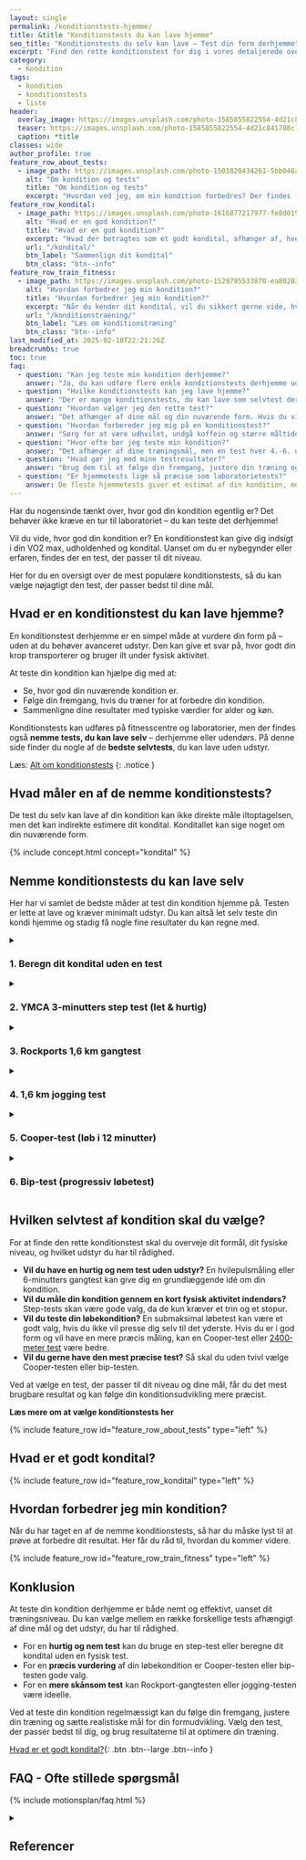 ```yaml
---
layout: single
permalink: /konditionstests-hjemme/
title: &title "Konditionstests du kan lave hjemme"
seo_title: "Konditionstests du selv kan lave – Test din form derhjemme"
excerpt: "Find den rette konditionstest for dig i vores detaljerede oversigt. Mål kondition, VO2 max og kondital for at forbedre din form."
category:
  - Kondition
tags:
  - kondition
  - konditionstests
  - liste
header:
  overlay_image: https://images.unsplash.com/photo-1585855822554-4d21c841708c?ixlib=rb-4.0.3&ixid=M3wxMjA3fDB8MHxwaG90by1wYWdlfHx8fGVufDB8fHx8fA%3D%3D&auto=format&fit=crop&h=630&w=1200&q=60
  teaser: https://images.unsplash.com/photo-1585855822554-4d21c841708c?ixlib=rb-4.0.3&ixid=M3wxMjA3fDB8MHxwaG90by1wYWdlfHx8fGVufDB8fHx8fA%3D%3D&auto=format&fit=crop&h=300&w=400&q=10
  caption: *title
classes: wide
author_profile: true
feature_row_about_tests:
  - image_path: https://images.unsplash.com/photo-1501820434261-5bb046afcf6b?ixlib=rb-1.2.1&ixid=eyJhcHBfaWQiOjEyMDd9&auto=format&fit=crop&h=300&w=400&q=10
    alt: "Om kondition og tests"
    title: "Om kondition og tests"
    excerpt: "Hvordan ved jeg, om min kondition forbedres? Der findes flere metoder til at beregne dit kondital og din iltoptagelse ved hjælp af vores beregnere. Se tabellen for at vælge den test, der passer bedst til dig."
feature_row_kondital:
  - image_path: https://images.unsplash.com/photo-1616877217977-fe8d019afd76?crop=entropy&cs=tinysrgb&fm=jpg&ixlib=rb-1.2.1&raw_url=true&ixid=MnwxMjA3fDB8MHxwaG90by1wYWdlfHx8fGVufDB8fHx8&auto=format&fit=crop&w=400&h=300&q=10
    alt: "Hvad er en god kondition?"
    title: "Hvad er en god kondition?"
    excerpt: "Hvad der betragtes som et godt kondital, afhænger af, hvem du sammenligner dig med. Her finder du tabeller, der viser standarder for almindelige personer i Skandinavien."
    url: "/kondital/"
    btn_label: "Sammenlign dit kondital"
    btn_class: "btn--info"
feature_row_train_fitness:
  - image_path: https://images.unsplash.com/photo-1529795533870-ea8020391255?ixlib=rb-4.0.3&ixid=MnwxMjA3fDB8MHxwaG90by1wYWdlfHx8fGVufDB8fHx8&auto=format&fit=crop&h=300&w=400&q=10
    alt: "Hvordan forbedrer jeg min kondition?"
    title: "Hvordan forbedrer jeg min kondition?"
    excerpt: "Når du kender dit kondital, vil du sikkert gerne vide, hvordan du kan forbedre det. Heldigvis har vi samlet en masse viden om, hvordan du kan træne din kondition."
    url: "/konditionstraening/"
    btn_label: "Læs om konditionstræning"
    btn_class: "btn--info"
last_modified_at: 2025-02-18T22:21:26Z
breadcrumbs: true
toc: true
faq:
  - question: "Kan jeg teste min kondition derhjemme?"
    answer: "Ja, du kan udføre flere enkle konditionstests derhjemme uden behov for avanceret udstyr. Eksempler inkluderer step-tests, submaksimale løbetests og simple pulsbaserede tests."
  - question: "Hvilke konditionstests kan jeg lave hjemme?"
    answer: "Der er mange konditionstests, du kan lave som selvtest derhjemme. Du kan se nogle forslag på denne side."
  - question: "Hvordan vælger jeg den rette test?"
    answer: "Det afhænger af dine mål og din nuværende form. Hvis du vil have en simpel test uden løb, er en step-test et godt valg. Hvis du vil vurdere din løbeform, kan en submaksimal løbetest eller en 6-minutters gangtest være bedre."
  - question: "Hvordan forbereder jeg mig på en konditionstest?"
    answer: "Sørg for at være udhvilet, undgå koffein og større måltider lige inden testen, og udfør en kort opvarmning."
  - question: "Hvor ofte bør jeg teste min kondition?"
    answer: "Det afhænger af dine træningsmål, men en test hver 4.-6. uge giver et godt billede af din udvikling."
  - question: "Hvad gør jeg med mine testresultater?"
    answer: "Brug dem til at følge din fremgang, justere din træning og sætte nye mål. Du kan sammenligne resultaterne over tid for at se forbedringer."
  - question: "Er hjemmetests lige så præcise som laboratorietests?"
    answer: De fleste hjemmetests giver et estimat af din kondition, men laboratorietests med iltoptagelsesmåling er mere præcise. Dog er hjemmetests et fremragende alternativ til at følge din udvikling over tid.
---
```


Har du nogensinde tænkt over, hvor god din kondition egentlig er? Det behøver ikke kræve en tur til laboratoriet – du kan teste det derhjemme!

Vil du vide, hvor god din kondition er? En konditionstest kan give dig indsigt i din VO2 max, udholdenhed og kondital. Uanset om du er nybegynder eller erfaren, findes der en test, der passer til dit niveau.

Her for du en oversigt over de mest populære konditionstests, så du kan vælge nøjagtigt den test, der passer bedst til dine mål.

## Hvad er en konditionstest du kan lave hjemme?

En konditionstest derhjemme er en simpel måde at vurdere din form på – uden at du behøver avanceret udstyr. Den kan give et svar på, hvor godt din krop transporterer og bruger ilt under fysisk aktivitet.

At teste din kondition kan hjælpe dig med at:

- Se, hvor god din nuværende kondition er.
- Følge din fremgang, hvis du træner for at forbedre din kondition.
- Sammenligne dine resultater med typiske værdier for alder og køn.

Konditionstests kan udføres på fitnesscentre og laboratorier, men der findes også **nemme tests, du kan lave selv** – derhjemme eller udendørs. På denne side finder du nogle af de **bedste selvtests**, du kan lave uden udstyr.

Læs: [Alt om konditionstests](/kondition/tests/)
{: .notice }

## Hvad måler en af de nemme konditionstests?

De test du selv kan lave af din kondition kan ikke direkte måle iltoptagelsen, men det kan indirekte estimere dit kondital. Konditallet kan sige noget om din nuværende form.

{% include concept.html concept="kondital" %}

## Nemme konditionstests du kan lave selv

Her har vi samlet de bedste måder at test din kondition hjemme på. Testen er lette at lave og kræver minimalt udstyr. Du kan altså let selv teste din kondi hjemme og stadig få nogle fine resultater du kan regne med.

<details markdown="1" class="faq">
  <summary><h3 id="beregn-kondital">1. Beregn dit kondital uden en test</h3></summary>
  
  Hvis du ikke ønsker at tage en fysisk test, kan du stadig estimere dit kondital ved hjælp af forskellige formler.  
  
  Disse beregninger er baseret på faktorer som alder, vægt, hvilepuls eller træningsniveau.
  
  👉 [Beregn dit kondital uden en test](/beregn-kondital/)
</details>

<details markdown="1" class="faq">
  <summary><h3 id="ymca-step-test">2. YMCA 3-minutters step test (let & hurtig)</h3></summary>
  
  En nem test, hvor du træder op og ned på en 30 cm høj bænk i et fast tempo i 3 minutter.  
  
  Efter testen måles din puls for at estimere din kondition. Velegnet til alle, uanset træningsniveau.

  Der findes naturligvis [forskellige variationer af steptests](/kondital-fra-steptest/), men det her er nok den letteste test at sætte op.
  
  👉 [Læs mere om YMCA step-testen](/ymca-3-minutters-steptest/)
</details>

<details markdown="1" class="faq">
  <summary><h3 id="rockport-gangtest">3. Rockports 1,6 km gangtest</h3></summary>
  
  En enkel test, hvor du går 1,6 km så hurtigt som muligt. Derefter registrerer du din puls.  
  
  Testen er særligt god for begyndere eller personer, der ikke kan løbe.

  Det er lettest at lave testen med en pulsmåler, men du kan også tælle pulsen manuelt, når du når i mål.
  
  👉 [Læs mere om Rockport gangtesten](/gaatest/)
</details>

<details markdown="1" class="faq">
  <summary><h3 id="jogging-test">4. 1,6 km jogging test</h3></summary>
  
  En submaksimal test, hvor du jogger 1,6 km i et moderat tempo (så du stadig kan tale).  
  
  Når du er færdig, måler du din puls, hvilket giver et estimat af din kondition.

  Det gode ved denne test er, at du ikke behøver at sætte dig op til den. Du skal bruge en pulsmåler for at lave testen.
  
  👉 [Læs mere om jogging-testen](/submaximal-jogging-test-vo2/)
</details>

<details markdown="1" class="faq">
  <summary><h3 id="cooper-test">5. Cooper-test (løb i 12 minutter)</h3></summary>
  
  Løb så langt du kan på 12 minutter. Jo længere du løber, desto bedre er din kondition.  
  
  Testen blev udviklet af Kenneth Cooper til militæret og bruges bredt til at måle udholdenhed.

  Selvom Cooper-testen har nogle år på bagen, så er det stadig en af de tests, der er mest præcis til at måle konditallet.

  Det kan være lidt svært at lave den rigtige pacing-strategi i Cooper-testen.
  
  👉 [Læs mere om Cooper-testen](/cooper-test/)
</details>

<details markdown="1" class="faq">
  <summary><h3 id="bip-test">6. Bip-test (progressiv løbetest)</h3></summary>
  
  En progressiv test, hvor du løber mellem to punkter (20 meter fra hinanden) i takt med lyde fra en lydfil.  
  
  Tempoet øges gradvist, og testen stopper, når du ikke kan følge med længere. Bip-testen bliver ofte brugt til at vurdere kondition, og vælges ofte fordi den er præcis.

  Fordi du løber efter et bip, så er biptesten relativt let at følge. Du skal bare følge med så længe du ka.
  
  👉 [Læs mere om Bip-testen](/bip-test/)
</details>

## Hvilken selvtest af kondition skal du vælge?

For at finde den rette konditionstest skal du overveje dit formål, dit fysiske niveau, og hvilket udstyr du har til rådighed.

- **Vil du have en hurtig og nem test uden udstyr?**
  En hvilepulsmåling eller 6-minutters gangtest kan give dig en grundlæggende idé om din kondition.
- **Vil du måle din kondition gennem en kort fysisk aktivitet indendørs?**
  Step-tests skan være gode valg, da de kun kræver et trin og et stopur.
- **Vil du teste din løbekondition?**
  En submaksimal løbetest kan være et godt valg, hvis du ikke vil presse dig selv til det yderste. Hvis du er i god form og vil have en mere præcis måling, kan en Cooper-test eller [2400-meter test](/kondital-2400-meter/) være bedre.
- **Vil du gerne have den mest præcise test?**
  Så skal du uden tvivl vælge Cooper-testen eller bip-testen.

Ved at vælge en test, der passer til dit niveau og dine mål, får du det mest brugbare resultat og kan følge din konditionsudvikling mere præcist.

**Læs mere om at vælge konditionstests her**

{% include feature_row id="feature_row_about_tests" type="left" %}

## Hvad er et godt kondital?

{% include feature_row id="feature_row_kondital" type="left" %}

## Hvordan forbedrer jeg min kondition?

Når du har taget en af de nemme konditionstests, så har du måske lyst til at prøve at forbedre dit resultat. Her får du råd til, hvordan du kommer videre.

{% include feature_row id="feature_row_train_fitness" type="left" %}

## Konklusion

At teste din kondition derhjemme er både nemt og effektivt, uanset dit træningsniveau. Du kan vælge mellem en række forskellige tests afhængigt af dine mål og det udstyr, du har til rådighed.

- For en **hurtig og nem test** kan du bruge en step-test eller beregne dit kondital uden en fysisk test.
- For en **præcis vurdering** af din løbekondition er Cooper-testen eller bip-testen gode valg.
- For en **mere skånsom test** kan Rockport-gangtesten eller jogging-testen være ideelle.

Ved at teste din kondition regelmæssigt kan du følge din fremgang, justere din træning og sætte realistiske mål for din formudvikling. Vælg den test, der passer bedst til dig, og brug resultaterne til at optimere din træning.

[Hvad er et godt kondital?](/kondital/){: .btn .btn--large .btn--info }

## FAQ - Ofte stillede spørgsmål

{% include motionsplan/faq.html %}

<details markdown="1" class="references">
  <summary><h2 class="references">Referencer</h2></summary>

- Astrand, P-O. & Ryhming, I. (1954). A Nomogram for Calculation of Aerobic Capacity (Physical Fitness) from Pulse Rate During Submaximal Work. Journal of Applied Physiology, 7(2), 218-221.
- Cooper, K. H. (1968). A Means of Assessing Maximal Oxygen Intake: Correlation Between Field and Treadmill Testing. Journal of the American Medical Association, 203(3), 201-204.
- Léger, L. A. & Lambert, J. (1982). A Maximal Multistage 20-m Shuttle Run Test to Predict VO2 Max. European Journal of Applied Physiology and Occupational Physiology, 49(1), 1-12.
- McArdle, W. D., Katch, F. I., & Katch, V. L. (2015). Exercise Physiology: Nutrition, Energy, and Human Performance (8th ed.). Lippincott Williams & Wilkins.
- Rockport Walking Institute. (1987). The One-Mile Walk Test: A Simple Estimation of Aerobic Fitness in Older Adults. Research Quarterly for Exercise and Sport, 58(3), 252-256.
- YMCA. (2000). YMCA Fitness Testing and Assessment Manual. Human Kinetics.
</details>
